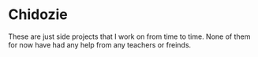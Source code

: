 # Chidozie
These are just side projects that I work on from time to time. None of them for now have had any help from any teachers or freinds.
